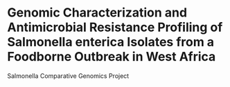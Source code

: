 # Genomic Characterization and Antimicrobial Resistance Profiling of  Salmonella enterica Isolates from a Foodborne Outbreak in West Africa

 Salmonella Comparative Genomics Project

